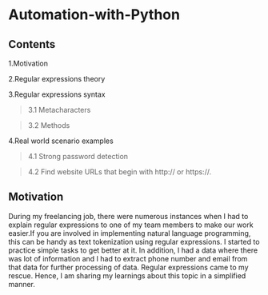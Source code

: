 # Automation-with-Python

## Contents
1.Motivation

2.Regular expressions theory
 
3.Regular expressions syntax
 
   
   >3.1 Metacharacters
  
   >3.2 Methods
  
4.Real world scenario examples
 
  >4.1 Strong password detection
  
  >4.2 Find website URLs that begin with http:// or https://.

## Motivation
During my freelancing job, there were numerous instances when I had to explain regular expressions to one of my team members to make our work easier.If you are involved in implementing natural language programming, this can be handy as text tokenization using regular expressions. I started to practice simple tasks to get better at it. In addition, I had a data where there was lot of information and I had to extract phone number and email from that data for further processing of data. Regular expressions came to my rescue. Hence, I am sharing my learnings about this topic in a simplified manner.

## 
